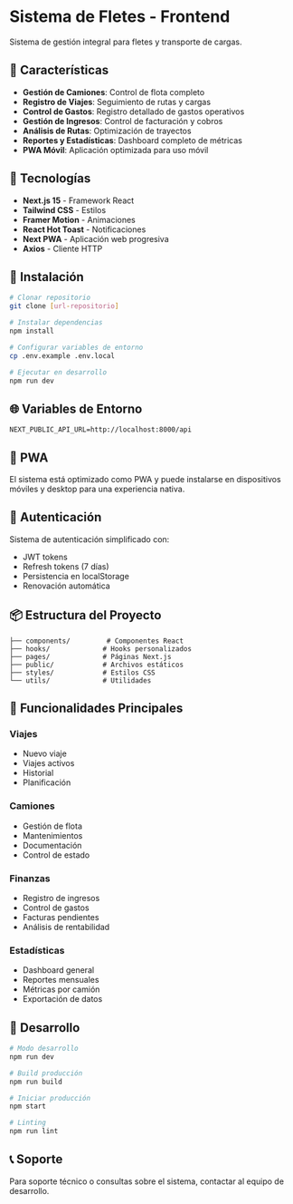 # Sistema de Fletes - Frontend

Sistema de gestión integral para fletes y transporte de cargas.

## 🚛 Características

- **Gestión de Camiones**: Control de flota completo
- **Registro de Viajes**: Seguimiento de rutas y cargas
- **Control de Gastos**: Registro detallado de gastos operativos
- **Gestión de Ingresos**: Control de facturación y cobros
- **Análisis de Rutas**: Optimización de trayectos
- **Reportes y Estadísticas**: Dashboard completo de métricas
- **PWA Móvil**: Aplicación optimizada para uso móvil

## 🔧 Tecnologías

- **Next.js 15** - Framework React
- **Tailwind CSS** - Estilos
- **Framer Motion** - Animaciones
- **React Hot Toast** - Notificaciones
- **Next PWA** - Aplicación web progresiva
- **Axios** - Cliente HTTP

## 🚀 Instalación

```bash
# Clonar repositorio
git clone [url-repositorio]

# Instalar dependencias
npm install

# Configurar variables de entorno
cp .env.example .env.local

# Ejecutar en desarrollo
npm run dev
```

## 🌐 Variables de Entorno

```env
NEXT_PUBLIC_API_URL=http://localhost:8000/api
```

## 📱 PWA

El sistema está optimizado como PWA y puede instalarse en dispositivos móviles y desktop para una experiencia nativa.

## 🔐 Autenticación

Sistema de autenticación simplificado con:
- JWT tokens
- Refresh tokens (7 días)
- Persistencia en localStorage
- Renovación automática

## 📦 Estructura del Proyecto

```
├── components/         # Componentes React
├── hooks/             # Hooks personalizados
├── pages/             # Páginas Next.js
├── public/            # Archivos estáticos
├── styles/            # Estilos CSS
└── utils/             # Utilidades
```

## 🎯 Funcionalidades Principales

### Viajes
- Nuevo viaje
- Viajes activos
- Historial
- Planificación

### Camiones
- Gestión de flota
- Mantenimientos
- Documentación
- Control de estado

### Finanzas
- Registro de ingresos
- Control de gastos
- Facturas pendientes
- Análisis de rentabilidad

### Estadísticas
- Dashboard general
- Reportes mensuales
- Métricas por camión
- Exportación de datos

## 🔧 Desarrollo

```bash
# Modo desarrollo
npm run dev

# Build producción
npm run build

# Iniciar producción
npm start

# Linting
npm run lint
```

## 📞 Soporte

Para soporte técnico o consultas sobre el sistema, contactar al equipo de desarrollo.
